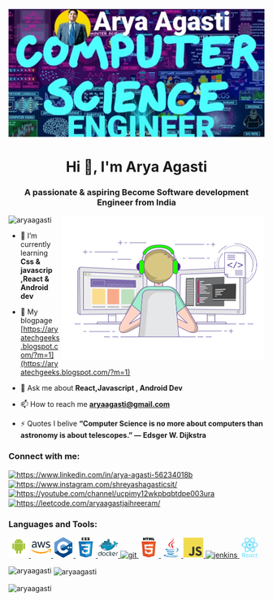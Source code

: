 ![logo](https://github.com/Aryaagasti/Aryaagasti/blob/main/IMG_20221018_172049.jpg)
<h1 align="center">Hi 👋, I'm Arya Agasti</h1>
<h3 align="center">A passionate & aspiring Become Software development Engineer from India</h3>

<img align ="right" src="https://github.com/Aryaagasti/Aryaagasti/blob/main/Screenshot%202022-10-19%20090640.png" alt="coding"  width="400"/>

<p align="left"> <img src="https://komarev.com/ghpvc/?username=aryaagasti&label=Profile%20views&color=0e75b6&style=flat" alt="aryaagasti" /> </p>

- 🌱 I’m currently learning **Css & javascrip ,React & Android dev**

- 📝 My blogpage [https://aryatechgeeks.blogspot.com/?m=1](https://aryatechgeeks.blogspot.com/?m=1)

- 💬 Ask me about **React,Javascript , Android Dev**

- 📫 How to reach me **aryaagasti@gmail.com**

- ⚡ Quotes I belive **“Computer Science is no more about computers than astronomy is about telescopes.” — Edsger W. Dijkstra**

<h3 align="left">Connect with me:</h3>
<p align="left">
<a href="https://linkedin.com/in/https://www.linkedin.com/in/arya-agasti-56234018b" target="blank"><img align="center" src="https://raw.githubusercontent.com/rahuldkjain/github-profile-readme-generator/master/src/images/icons/Social/linked-in-alt.svg" alt="https://www.linkedin.com/in/arya-agasti-56234018b" height="30" width="40" /></a>
<a href="https://instagram.com/https://www.instagram.com/shreyashagasticsit/" target="blank"><img align="center" src="https://raw.githubusercontent.com/rahuldkjain/github-profile-readme-generator/master/src/images/icons/Social/instagram.svg" alt="https://www.instagram.com/shreyashagasticsit/" height="30" width="40" /></a>
<a href="https://www.youtube.com/c/https://youtube.com/channel/ucpimy12wkpbqbtdpe003ura" target="blank"><img align="center" src="https://raw.githubusercontent.com/rahuldkjain/github-profile-readme-generator/master/src/images/icons/Social/youtube.svg" alt="https://youtube.com/channel/ucpimy12wkpbqbtdpe003ura" height="30" width="40" /></a>
<a href="https://www.leetcode.com/https://leetcode.com/aryaagastjaihreeram/" target="blank"><img align="center" src="https://raw.githubusercontent.com/rahuldkjain/github-profile-readme-generator/master/src/images/icons/Social/leet-code.svg" alt="https://leetcode.com/aryaagastjaihreeram/" height="30" width="40" /></a>
</p>

<h3 align="left">Languages and Tools:</h3>
<p align="left"> <a href="https://developer.android.com" target="_blank" rel="noreferrer"> <img src="https://raw.githubusercontent.com/devicons/devicon/master/icons/android/android-original-wordmark.svg" alt="android" width="40" height="40"/> </a> <a href="https://aws.amazon.com" target="_blank" rel="noreferrer"> <img src="https://raw.githubusercontent.com/devicons/devicon/master/icons/amazonwebservices/amazonwebservices-original-wordmark.svg" alt="aws" width="40" height="40"/> </a> <a href="https://www.w3schools.com/cpp/" target="_blank" rel="noreferrer"> <img src="https://raw.githubusercontent.com/devicons/devicon/master/icons/cplusplus/cplusplus-original.svg" alt="cplusplus" width="40" height="40"/> </a> <a href="https://www.w3schools.com/css/" target="_blank" rel="noreferrer"> <img src="https://raw.githubusercontent.com/devicons/devicon/master/icons/css3/css3-original-wordmark.svg" alt="css3" width="40" height="40"/> </a> <a href="https://www.docker.com/" target="_blank" rel="noreferrer"> <img src="https://raw.githubusercontent.com/devicons/devicon/master/icons/docker/docker-original-wordmark.svg" alt="docker" width="40" height="40"/> </a> <a href="https://git-scm.com/" target="_blank" rel="noreferrer"> <img src="https://www.vectorlogo.zone/logos/git-scm/git-scm-icon.svg" alt="git" width="40" height="40"/> </a> <a href="https://www.w3.org/html/" target="_blank" rel="noreferrer"> <img src="https://raw.githubusercontent.com/devicons/devicon/master/icons/html5/html5-original-wordmark.svg" alt="html5" width="40" height="40"/> </a> <a href="https://www.java.com" target="_blank" rel="noreferrer"> <img src="https://raw.githubusercontent.com/devicons/devicon/master/icons/java/java-original.svg" alt="java" width="40" height="40"/> </a> <a href="https://developer.mozilla.org/en-US/docs/Web/JavaScript" target="_blank" rel="noreferrer"> <img src="https://raw.githubusercontent.com/devicons/devicon/master/icons/javascript/javascript-original.svg" alt="javascript" width="40" height="40"/> </a> <a href="https://www.jenkins.io" target="_blank" rel="noreferrer"> <img src="https://www.vectorlogo.zone/logos/jenkins/jenkins-icon.svg" alt="jenkins" width="40" height="40"/> </a> <a href="https://reactjs.org/" target="_blank" rel="noreferrer"> <img src="https://raw.githubusercontent.com/devicons/devicon/master/icons/react/react-original-wordmark.svg" alt="react" width="40" height="40"/> </a> </p>

<p><img align="left" src="https://github-readme-stats.vercel.app/api/top-langs?username=aryaagasti&show_icons=true&locale=en&layout=compact" alt="aryaagasti" /></p>

<p>&nbsp;<img align="center" src="https://github-readme-stats.vercel.app/api?username=aryaagasti&show_icons=true&locale=en" alt="aryaagasti" /></p>

<p><img align="center" src="https://github-readme-streak-stats.herokuapp.com/?user=aryaagasti&" alt="aryaagasti" /></p>
